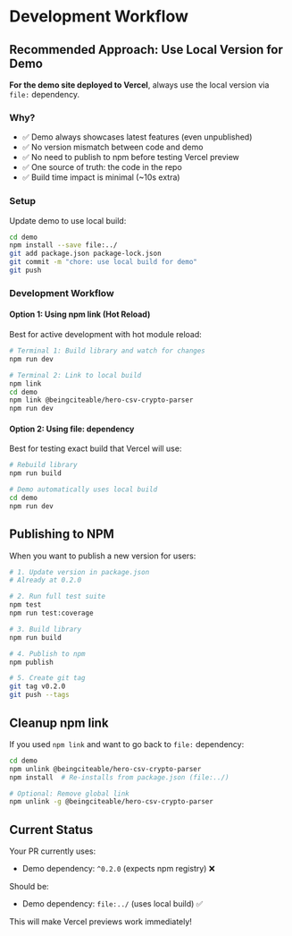 # Development Workflow

## Recommended Approach: Use Local Version for Demo

**For the demo site deployed to Vercel**, always use the local version via `file:` dependency.

### Why?

- ✅ Demo always showcases latest features (even unpublished)
- ✅ No version mismatch between code and demo
- ✅ No need to publish to npm before testing Vercel preview
- ✅ One source of truth: the code in the repo
- ✅ Build time impact is minimal (~10s extra)

### Setup

Update demo to use local build:

```bash
cd demo
npm install --save file:../
git add package.json package-lock.json
git commit -m "chore: use local build for demo"
git push
```

### Development Workflow

#### Option 1: Using npm link (Hot Reload)

Best for active development with hot module reload:

```bash
# Terminal 1: Build library and watch for changes
npm run dev

# Terminal 2: Link to local build
npm link
cd demo
npm link @beingciteable/hero-csv-crypto-parser
npm run dev
```

#### Option 2: Using file: dependency

Best for testing exact build that Vercel will use:

```bash
# Rebuild library
npm run build

# Demo automatically uses local build
cd demo
npm run dev
```

## Publishing to NPM

When you want to publish a new version for users:

```bash
# 1. Update version in package.json
# Already at 0.2.0

# 2. Run full test suite
npm test
npm run test:coverage

# 3. Build library
npm run build

# 4. Publish to npm
npm publish

# 5. Create git tag
git tag v0.2.0
git push --tags
```

## Cleanup npm link

If you used `npm link` and want to go back to `file:` dependency:

```bash
cd demo
npm unlink @beingciteable/hero-csv-crypto-parser
npm install  # Re-installs from package.json (file:../)

# Optional: Remove global link
npm unlink -g @beingciteable/hero-csv-crypto-parser
```

## Current Status

Your PR currently uses:
- Demo dependency: `^0.2.0` (expects npm registry) ❌

Should be:
- Demo dependency: `file:../` (uses local build) ✅

This will make Vercel previews work immediately!
